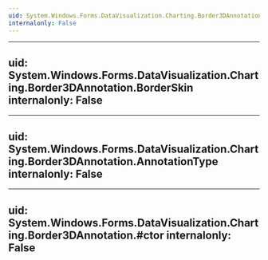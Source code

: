 ```yaml
---
uid: System.Windows.Forms.DataVisualization.Charting.Border3DAnnotation
internalonly: False
---
```


---
uid: System.Windows.Forms.DataVisualization.Charting.Border3DAnnotation.BorderSkin
internalonly: False
---

---
uid: System.Windows.Forms.DataVisualization.Charting.Border3DAnnotation.AnnotationType
internalonly: False
---

---
uid: System.Windows.Forms.DataVisualization.Charting.Border3DAnnotation.#ctor
internalonly: False
---
